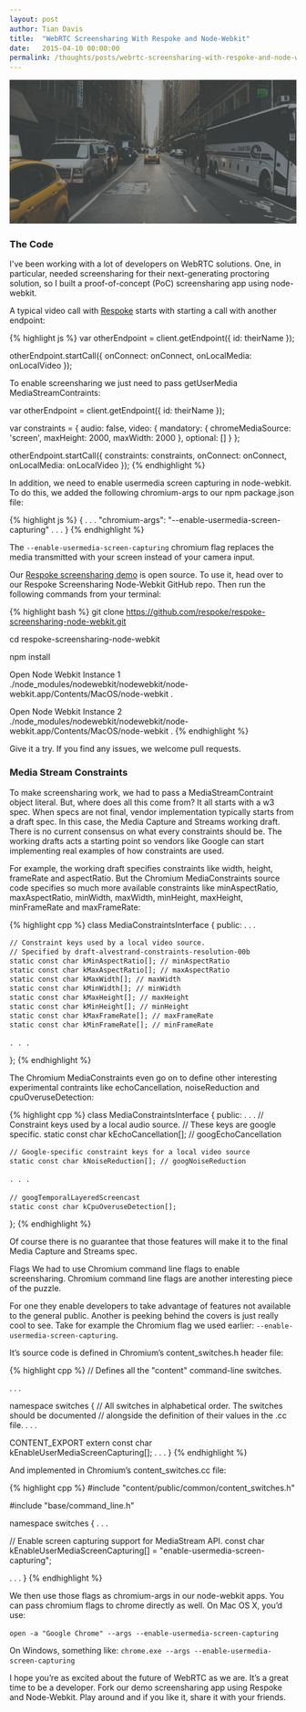 ```yaml
---
layout: post
author: Tian Davis
title:  "WebRTC Screensharing With Respoke and Node-Webkit"
date:   2015-04-10 00:00:00
permalink: /thoughts/posts/webrtc-screensharing-with-respoke-and-node-webkit
---
```


![NodeWebkit](/images/node-webkit.png)

### The Code

I've been working with a lot of developers on WebRTC solutions. One, in particular, needed screensharing for their next-generating proctoring solution, so I built a proof-of-concept (PoC) screensharing app using node-webkit.

A typical video call with [Respoke](https://www.respoke.io/) starts with starting a call with another endpoint:

{% highlight js %}
var otherEndpoint = client.getEndpoint({
    id: theirName
});

otherEndpoint.startCall({
      onConnect: onConnect,
      onLocalMedia: onLocalVideo
});

To enable screensharing we just need to pass getUserMedia MediaStreamContraints:

var otherEndpoint = client.getEndpoint({
    id: theirName
  });

var constraints = {
      audio: false,
      video: {
            mandatory: {
              chromeMediaSource: 'screen',
              maxHeight: 2000,
              maxWidth: 2000
            },
            optional: []
      }
};

otherEndpoint.startCall({
    constraints: constraints,
      onConnect: onConnect,
      onLocalMedia: onLocalVideo
});
{% endhighlight %}

In addition, we need to enable usermedia screen capturing in node-webkit. To do this, we added the following chromium-args to our npm package.json file:

{% highlight js %}
{
  . . .
  "chromium-args": "--enable-usermedia-screen-capturing"
  . . .
}
{% endhighlight %}

The `--enable-usermedia-screen-capturing` chromium flag replaces the media transmitted with your screen instead of your camera input.

Our [Respoke screensharing demo](https://github.com/respoke/respoke-screen-sharing-node-webkit) is open source. To use it, head over to our Respoke Screensharing Node-Webkit GitHub repo. Then run the following commands from your terminal:

{% highlight bash %}
git clone https://github.com/respoke/respoke-screensharing-node-webkit.git

cd respoke-screensharing-node-webkit

npm install

Open Node Webkit Instance 1
./node_modules/nodewebkit/nodewebkit/node-webkit.app/Contents/MacOS/node-webkit .

Open Node Webkit Instance 2
./node_modules/nodewebkit/nodewebkit/node-webkit.app/Contents/MacOS/node-webkit .
{% endhighlight %}

Give it a try. If you find any issues, we welcome pull requests.

### Media Stream Constraints

To make screensharing work, we had to pass a MediaStreamContraint object literal. But, where does all this come from? It all starts with a w3 spec. When specs are not final, vendor implementation typically starts from a draft spec. In this case, the Media Capture and Streams working draft. There is no current consensus on what every constraints should be. The working drafts acts a starting point so vendors like Google can start implementing real examples of how constraints are used.

For example, the working draft specifies constraints like width, height, frameRate and aspectRatio. But the Chromium MediaConstraints source code specifies so much more available constraints like minAspectRatio, maxAspectRatio, minWidth, maxWidth, minHeight, maxHeight, minFrameRate and maxFrameRate:

{% highlight cpp %}
class MediaConstraintsInterface {
  public:
    . . .

    // Constraint keys used by a local video source.
    // Specified by draft-alvestrand-constraints-resolution-00b
    static const char kMinAspectRatio[]; // minAspectRatio
    static const char kMaxAspectRatio[]; // maxAspectRatio
    static const char kMaxWidth[]; // maxWidth
    static const char kMinWidth[]; // minWidth
    static const char kMaxHeight[]; // maxHeight
    static const char kMinHeight[]; // minHeight
    static const char kMaxFrameRate[]; // maxFrameRate
    static const char kMinFrameRate[]; // minFrameRate

    . . .
};
{% endhighlight %}

The Chromium MediaConstraints even go on to define other interesting experimental contraints like echoCancellation, noiseReduction and cpuOveruseDetection:

{% highlight cpp %}
class MediaConstraintsInterface {
  public:
    . . .
    // Constraint keys used by a local audio source.
    // These keys are google specific.
    static const char kEchoCancellation[]; // googEchoCancellation

    // Google-specific constraint keys for a local video source
    static const char kNoiseReduction[]; // googNoiseReduction

    . . .

    // googTemporalLayeredScreencast
    static const char kCpuOveruseDetection[];
};
{% endhighlight %}


Of course there is no guarantee that those features will make it to the final Media Capture and Streams spec.

Flags
We had to use Chromium command line flags to enable screensharing. Chromium command line flags are another interesting piece of the puzzle.

For one they enable developers to take advantage of features not available to the general public. Another is peeking behind the covers is just really cool to see. Take for example the Chromium flag we used earlier: `--enable-usermedia-screen-capturing`.

It’s source code is defined in Chromium’s content_switches.h header file:

{% highlight cpp %}
// Defines all the "content" command-line switches.

. . .

namespace switches {
// All switches in alphabetical order. The switches should be documented
// alongside the definition of their values in the .cc file.
. . .

CONTENT_EXPORT extern const char kEnableUserMediaScreenCapturing[];
. . .
}
{% endhighlight %}

And implemented in Chromium’s content_switches.cc file:

{% highlight cpp %}
#include "content/public/common/content_switches.h"

#include "base/command_line.h"

namespace switches {
. . .

// Enable screen capturing support for MediaStream API.
const char kEnableUserMediaScreenCapturing[] =
    "enable-usermedia-screen-capturing";

. . .
}
{% endhighlight %}

We then use those flags as chromium-args in our node-webkit apps. You can pass chromium flags to chrome directly as well. On Mac OS X, you’d use:

`open -a "Google Chrome" --args --enable-usermedia-screen-capturing`

On Windows, something like:
`chrome.exe --args --enable-usermedia-screen-capturing`

I hope you’re as excited about the future of WebRTC as we are. It’s a great time to be a developer. Fork our demo screensharing app using Respoke and Node-Webkit. Play around and if you like it, share it with your friends.
